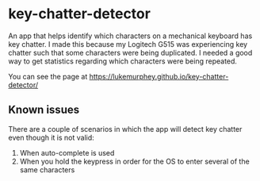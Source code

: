 # key-chatter-detector
An app that helps identify which characters on a mechanical keyboard has key chatter. I made this because my Logitech G515 was experiencing key chatter such that some characters were being duplicated. I needed a good way to get statistics regarding which characters were being repeated.

You can see the page at https://lukemurphey.github.io/key-chatter-detector/

## Known issues
There are a couple of scenarios in which the app will detect key chatter even though it is not valid:

1. When auto-complete is used
2. When you hold the keypress in order for the OS to enter several of the same characters
